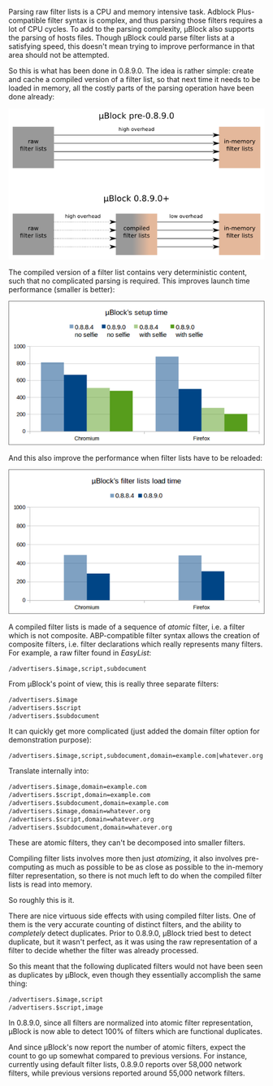 Parsing raw filter lists is a CPU and memory intensive task. Adblock Plus-compatible filter syntax is complex, and thus parsing those filters requires a lot of CPU cycles. To add to the parsing complexity, µBlock also supports the parsing of hosts files. Though µBlock could parse filter lists at a satisfying speed, this doesn't mean trying to improve performance in that area should not be attempted.

So this is what has been done in 0.8.9.0. The idea is rather simple: create and cache a compiled version of a filter list, so that next time it needs to be loaded in memory, all the costly parts of the parsing operation have been done already:

![Figure 1](https://raw.githubusercontent.com/gorhill/uBlock/master/doc/benchmarks/setup-performance-internals.png)

The compiled version of a filter list contains very deterministic content, such that no complicated parsing is required. This improves launch time performance (smaller is better):

![Figure 2](https://raw.githubusercontent.com/gorhill/uBlock/master/doc/benchmarks/setup-performance-0.8.9.0.png)

And this also improve the performance when filter lists have to be reloaded:

![Figure 3](https://raw.githubusercontent.com/gorhill/uBlock/master/doc/benchmarks/filters-load-performance-0.8.9.0.png)

A compiled filter lists is made of a sequence of _atomic_ filter, i.e. a filter which is not composite. ABP-compatible filter syntax allows the creation of composite filters, i.e. filter declarations which really represents many filters. For example, a raw filter found in _EasyList_:

    /advertisers.$image,script,subdocument

From µBlock's point of view, this is really three separate filters:

    /advertisers.$image
    /advertisers.$script
    /advertisers.$subdocument

It can quickly get more complicated (just added the domain filter option for demonstration purpose):

    /advertisers.$image,script,subdocument,domain=example.com|whatever.org

Translate internally into:

    /advertisers.$image,domain=example.com
    /advertisers.$script,domain=example.com
    /advertisers.$subdocument,domain=example.com
    /advertisers.$image,domain=whatever.org
    /advertisers.$script,domain=whatever.org
    /advertisers.$subdocument,domain=whatever.org

These are atomic filters, they can't be decomposed into smaller filters.

Compiling filter lists involves more then just _atomizing_, it also involves pre-computing as much as possible to be as close as possible to the in-memory filter representation, so there is not much left to do when the compiled filter lists is read into memory.

So roughly this is it.

There are nice virtuous side effects with using compiled filter lists. One of them is the very accurate counting of distinct filters, and the ability to _completely_ detect duplicates. Prior to 0.8.9.0, µBlock tried best to detect duplicate, but it wasn't perfect, as it was using the raw representation of a filter to decide whether the filter was already processed.

So this meant that the following duplicated filters would not have been seen as duplicates by µBlock, even though they essentially accomplish the same thing:

    /advertisers.$image,script
    /advertisers.$script,image

In 0.8.9.0, since all filters are normalized into atomic filter representation, µBlock is now able to detect 100% of filters which are functional duplicates.

And since µBlock's now report the number of atomic filters, expect the count to go up somewhat compared to previous versions. For instance, currently using default filter lists, 0.8.9.0 reports over 58,000 network filters, while previous versions reported around 55,000 network filters.